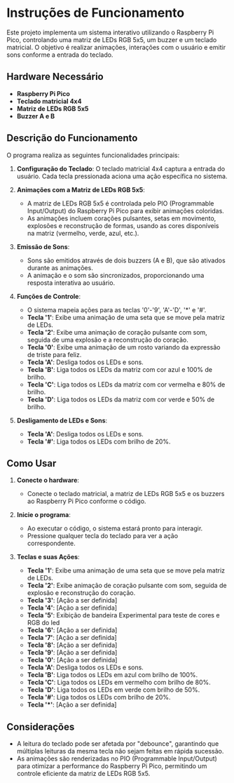 # Instruções de Funcionamento

Este projeto implementa um sistema interativo utilizando o Raspberry Pi Pico, controlando uma matriz de LEDs RGB 5x5, um buzzer e um teclado matricial. O objetivo é realizar animações, interações com o usuário e emitir sons conforme a entrada do teclado.

## Hardware Necessário

- **Raspberry Pi Pico**
- **Teclado matricial 4x4**
- **Matriz de LEDs RGB 5x5**
- **Buzzer A e B**

## Descrição do Funcionamento

O programa realiza as seguintes funcionalidades principais:

1. **Configuração do Teclado**: O teclado matricial 4x4 captura a entrada do usuário. Cada tecla pressionada aciona uma ação específica no sistema.

2. **Animações com a Matriz de LEDs RGB 5x5**: 
   - A matriz de LEDs RGB 5x5 é controlada pelo PIO (Programmable Input/Output) do Raspberry Pi Pico para exibir animações coloridas.
   - As animações incluem corações pulsantes, setas em movimento, explosões e reconstrução de formas, usando as cores disponíveis na matriz (vermelho, verde, azul, etc.).

3. **Emissão de Sons**:
   - Sons são emitidos através de dois buzzers (A e B), que são ativados durante as animações.
   - A animação e o som são sincronizados, proporcionando uma resposta interativa ao usuário.

4. **Funções de Controle**:
   - O sistema mapeia ações para as teclas '0'-'9', 'A'-'D', '*' e '#'.
   - **Tecla '1'**: Exibe uma animação de uma seta que se move pela matriz de LEDs.
   - **Tecla '2'**: Exibe uma animação de coração pulsante com som, seguida de uma explosão e a reconstrução do coração.
   - **Tecla '0'**: Exibe uma animação de um rosto variando da expressão de triste para feliz.
   - **Tecla 'A'**: Desliga todos os LEDs e sons.
   - **Tecla 'B'**: Liga todos os LEDs da matriz com cor azul e 100% de brilho.
   - **Tecla 'C'**: Liga todos os LEDs da matriz com cor vermelha e 80% de brilho.
   - **Tecla 'D'**: Liga todos os LEDs da matriz com cor verde e 50% de brilho.

5. **Desligamento de LEDs e Sons**: 
   - **Tecla 'A'**: Desliga todos os LEDs e sons.
   - **Tecla '#'**: Liga todos os LEDs com brilho de 20%.

## Como Usar

1. **Conecte o hardware**: 
   - Conecte o teclado matricial, a matriz de LEDs RGB 5x5 e os buzzers ao Raspberry Pi Pico conforme o código.
   
2. **Inicie o programa**: 
   - Ao executar o código, o sistema estará pronto para interagir.
   - Pressione qualquer tecla do teclado para ver a ação correspondente.

3. **Teclas e suas Ações**:
   - **Tecla '1'**: Exibe uma animação de uma seta que se move pela matriz de LEDs.
   - **Tecla '2'**: Exibe animação de coração pulsante com som, seguida de explosão e reconstrução do coração.
   - **Tecla '3'**: [Ação a ser definida]
   - **Tecla '4'**: [Ação a ser definida]
   - **Tecla '5'**: Exibição de bandeira Experimental para teste de cores e RGB do led
   - **Tecla '6'**: [Ação a ser definida]
   - **Tecla '7'**: [Ação a ser definida]
   - **Tecla '8'**: [Ação a ser definida]
   - **Tecla '9'**: [Ação a ser definida]
   - **Tecla '0'**: [Ação a ser definida]
   - **Tecla 'A'**: Desliga todos os LEDs e sons.
   - **Tecla 'B'**: Liga todos os LEDs em azul com brilho de 100%.
   - **Tecla 'C'**: Liga todos os LEDs em vermelho com brilho de 80%.
   - **Tecla 'D'**: Liga todos os LEDs em verde com brilho de 50%.
   - **Tecla '#'**: Liga todos os LEDs com brilho de 20%.
   - **Tecla '*'**: [Ação a ser definida]

## Considerações

- A leitura do teclado pode ser afetada por "debounce", garantindo que múltiplas leituras da mesma tecla não sejam feitas em rápida sucessão.
- As animações são renderizadas no PIO (Programmable Input/Output) para otimizar a performance do Raspberry Pi Pico, permitindo um controle eficiente da matriz de LEDs RGB 5x5.

